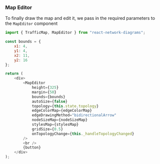 
### Map Editor

To finally draw the map and edit it, we pass in the required parameters to the `MapEditor` component

```js
import { TrafficMap, MapEditor } from "react-network-diagrams";

const bounds = {
    x1: 4,
    y1: 4,
    x2: 11,
    y2: 16
};

return (
    <div>
        <MapEditor
            height={325}
            margin={50}
            bounds={bounds}
            autoSize={false}
            topology={this.state.topology}
            edgeColorMap={edgeColorMap}
            edgeDrawingMethod="bidirectionalArrow"
            nodeSizeMap={nodeSizeMap}
            stylesMap={stylesMap}
            gridSize={0.5}
            onTopologyChange={this._handleTopologyChanged}
        />
        <br />
        {button}
    </div>
);
```